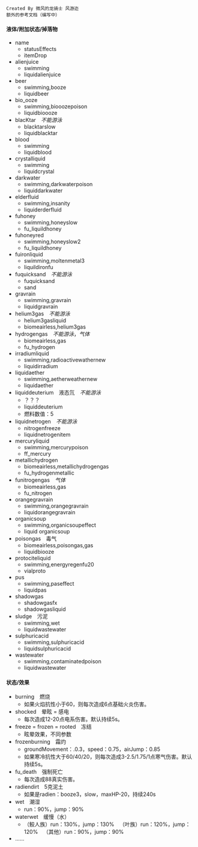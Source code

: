 	Created By 微风的龙骑士 风游迩 
	额外的参考文档（编写中）

#### 液体/附加状态/掉落物

* name
	* statusEffects
	* itemDrop
&emsp;
* alienjuice
	* swimming
	* liquidalienjuice
* beer
	* swimming,booze
	* liquidbeer
* bio_ooze
	* swimming,biooozepoison
	* liquidbioooze
* blacKtar&emsp;*不能游泳*
	* blacktarslow
	* liquidblacktar
* blood
	* swimming
	* liquidblood
* crystalliquid
	* swimming
	* liquidcrystal
* darkwater
	* swimming,darkwaterpoison
	* liquiddarkwater
* elderfluid
	* swimming,insanity
	* liquiderderfluid
* fuhoney
	* swimming,honeyslow
	* fu_liquildhoney
* fuhoneyred
	* swimming,honeyslow2
	* fu_liquildhoney
* fuironliquid
	* swimming,moltenmetal3
	* liquildironfu
* fuquicksand&emsp;*不能游泳*
	* fuquicksand
	* sand
* gravrain
	* swimming,gravrain
	* liquidgravrain
* helium3gas&emsp;*不能游泳*
	* helium3gasliquid
	* biomeairless,helium3gas
* hydrogengas&emsp;*不能游泳*，*气体*
	* biomeairless,gas
	* fu_hydrogen
* irradiumliquid
	* swimming,radioactivewathernew
	* liquidirradium
* liquidaether
	* swimming,aetherweathernew
	* liquidaether
* liquiddeuterium&emsp;液态氘&emsp;*不能游泳*
	* ？？？
	* liquiddeuterium
	* 燃料数值：5
* liquidnetrogen&emsp;*不能游泳*
	* nitrogenfreeze
	* liquidnetrogenitem
* mercuryliquid
	* swimming,mercurypoison
	* ff_mercury
* metallichydrogen
	* biomeairless,metallichydrogengas
	* fu_hydrogenmetallic
* funitrogengas&emsp;*气体*
	* biomeairless,gas
	* fu_nitrogen
* orangegravrain
	* swimming,orangegravrain
	* liquidorangegravrain
* organicsoup
	* swimming,organicsoupeffect
	* liquid organicsoup
* poisongas&emsp;毒气
	* biomeairless,poisongas,gas
	* liquidbiooze
* protociteliquid
	* swimming,energyregenfu20
	* vialproto
* pus
	* swimming,paseffect 
	* liquidpas
* shadowgas
	* shadowgasfx
	* shadowgasliquid
* sludge&emsp;污泥
	* swimming,wet
	* liquidwastewater
* sulphuricacid
	* swimming,sulphuricacid
	* liquidsulphuricacid
* wastewater
	* swimming,contaminatedpoison
	* liquidwastewater

#### 状态/效果

* burning&emsp;燃烧
	* 如果火焰抗性小于60，则每次造成6点基础火炎伤害。
* shocked&emsp;晕眩 = 感电
	* 每次造成12-20点电系伤害。默认持续5s。
* freeze = frozen = rooted&emsp;冻结
	* 眩晕效果，不同参数
* frozenburning&emsp;霜灼
	* groundMovement：.0.3，speed：0.75，airJump：0.85
	* 如果寒冷抗性大于60/40/20，则每次造成3-2.5/1.75/1点寒气伤害。默认持续5s。
* fu_death&emsp;强制死亡
	* 每次造成88真实伤害。
&emsp;
* radiendirt&emsp;5克泥土
	* 如果是radien：booze3，slow，maxHP-20，持续240s
&emsp;
* wet&emsp;潮湿
	* run：90%，jump：90%
* waterwet&emsp;缓慢（水）
	* （鲛人族）run：130%，jump：130%&emsp;（叶族）run：120%，jump：120%&emsp;（其他）run：90%，jump：90%
&emsp;
* ......